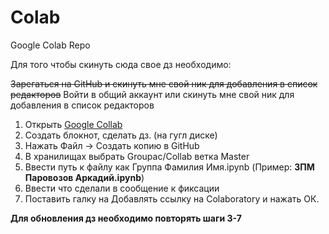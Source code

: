 # Colab

Google Colab Repo

Для того чтобы скинуть сюда свое дз необходимо:

~~Зарегаться на GitHub и cкинуть мне свой ник для добавления в список редакторов~~
Войти в общий аккаунт или cкинуть мне свой ник для добавления в список редакторов

1. Открыть [Google Collab](https://colab.research.google.com/)
2. Создать блокнот, сделать дз. (на гугл диске)
3. Нажать Файл -> Cоздать копию в GitHub
4. В хранилищах выбрать Groupac/Collab ветка Master
5. Ввести путь к файлу как Группа Фамилия Имя.ipynb (Пример: __3ПМ Паровозов Аркадий.ipynb__)
6. Ввести что сделали в сообщение к фиксации
7. Поставить галку на Добавлять ссылку на Colaboratory и нажать ОК.

__Для обновления дз необходимо повторять шаги 3-7__